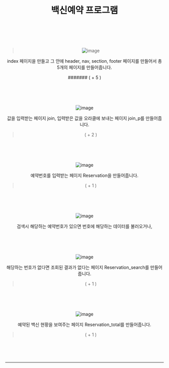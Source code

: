 <div align="center">

백신예약 프로그램
<br><br>
=

<br><br>

>![image](https://user-images.githubusercontent.com/104752202/201570755-6b15aa35-a2a9-443c-b572-3f8a8417914b.png)

index 페이지을 만들고 그 안에 header, nav, section, footer 페이지를 만들어서 총 5개의 페이지를 만들어줍니다.

####### ( + 5 )

<br><br><br>

![image](https://user-images.githubusercontent.com/104752202/201572333-8af3e537-4f85-433a-8742-3493ca286ec9.png)

값을 입력받는 페이지 join, 입력받은 값을 오라클에 보내는 페이지 join_p를 만들어줍니다.
>( + 2 )

<br><br><br>

![image](https://user-images.githubusercontent.com/104752202/201572259-d1ba29d3-6d4f-4cab-8111-b2921223801b.png)

예약번호를 입력받는 페이지 Reservation을 만들어줍니다.
>( + 1 )

<br><br><br>

![image](https://user-images.githubusercontent.com/104752202/201572209-d665341d-526b-4d50-a24f-ac5784b11646.png)

검색시 해당하는 예약번호가 있으면 번호에 해당하는 데이터를 불러오거나,   

<br><br><br>

![image](https://user-images.githubusercontent.com/104752202/201572709-3d361ad4-0b99-4c9d-9ba2-778ea1e970c0.png)

해당하는 번호가 없다면 조회된 결과가 없다는 페이지 Reservation_search를 만들어줍니다.
>( + 1 )

<br><br><br>

![image](https://user-images.githubusercontent.com/104752202/201573509-b38b8979-bf17-4843-b0cb-5fafee23db7d.png)

예약된 백신 현황을 보여주는 페이지 Reservation_total를 만들어줍니다.
>( + 1 )

<br><br><br>

- - -

</div>
